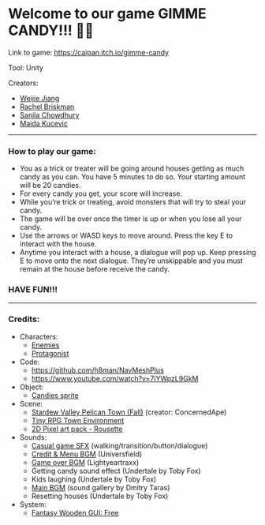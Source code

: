 # Welcome to our game GIMME CANDY!!! 🎃🍭
Link to game: https://caipan.itch.io/gimme-candy 

Tool: Unity

Creators:
* [Weijie Jiang](https://github.com/weijiej2964)
* [Rachel Briskman](https://github.com/TheSimmer101)
* [Sanila Chowdhury](https://github.com/sanilac6459)
* [Maida Kucevic](https://github.com/maida5)

-----

### How to play our game:
* You as a trick or treater will be going around houses getting as much candy as you can. You have 5 minutes to do so. Your starting amount will be 20 candies.
* For every candy you get, your score will increase.
* While you’re trick or treating, avoid monsters that will try to steal your candy.
* The game will be over once the timer is up or when you lose all your candy.
* Use the arrows or WASD keys to move around. Press the key E to interact with the house. 
* Anytime you interact with a house, a dialogue will pop up. Keep pressing E to move onto the next dialogue. They’re unskippable and you must remain at the house before receive the candy.

### HAVE FUN!!!

-----
### Credits:
* Characters:
  * [Enemies](https://elv-games.itch.io/free-retro-game-world-sprites)
  * [Protagonist](https://penzilla.itch.io/hooded-protagonist)
* Code:
  * https://github.com/h8man/NavMeshPlus
  * https://www.youtube.com/watch?v=7iYWpzL9GkM
* Object:
  * [Candies sprite](https://assetstore.unity.com/packages/2d/gui/icons/candies-sprite-118616)
* Scene:
  * [Stardew Valley Pelican Town (Fall)](https://www.spriters-resource.com/pc_computer/stardewvalley/sheet/88626/) (creator: ConcernedApe)
  * [Tiny RPG Town Environment](https://assetstore.unity.com/packages/2d/environments/tiny-rpg-town-environment-88293)
  * [2D Pixel art pack - Rousette](https://assetstore.unity.com/packages/2d/characters/2d-pixel-art-pack-rousette-167698)
* Sounds:
  * [Casual game SFX](https://assetstore.unity.com/packages/audio/sound-fx/free-casual-game-sfx-pack-54116) (walking/transition/button/dialogue)
  * [Credit & Menu BGM](https://pixabay.com/music/scary-childrens-tunes-this-is-halloween-172354/) (Universfield)
  * [Game over BGM](https://pixabay.com/sound-effects/kl-music-box-game-over-ii-152200/) (Lightyeartraxx)
  * Getting candy sound effect (Undertale by Toby Fox)
  * Kids laughing (Undertale by Toby Fox)
  * [Main BGM](https://pixabay.com/music/scary-childrens-tunes-happy-comedy-halloween-party-dance-for-kids-children-118581/) (sound gallery by Dmitry Taras)
  * Resetting houses (Undertale by Toby Fox)
* System:
  * [Fantasy Wooden GUI: Free](https://assetstore.unity.com/packages/2d/gui/fantasy-wooden-gui-free-103811)
